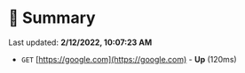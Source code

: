 # 📖 Summary
Last updated: **2/12/2022, 10:07:23 AM**

- `GET` [https://google.com](https://google.com) - **Up** (120ms)
